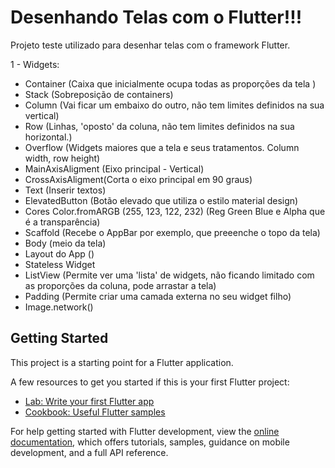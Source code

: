 # Desenhando Telas com o Flutter!!!

Projeto teste utilizado para desenhar telas com o framework Flutter.

1 - Widgets:

- Container (Caixa que inicialmente ocupa todas as proporções da tela )
- Stack (Sobreposição de containers)
- Column (Vai ficar um embaixo do outro, não tem limites definidos na sua vertical)
- Row (Linhas, 'oposto' da coluna, não tem limites definidos na sua horizontal.)
- Overflow (Widgets maiores que a tela e seus tratamentos. Column width, row height)
- MainAxisAligment (Eixo principal - Vertical)
- CrossAxisAligment(Corta o eixo principal em 90 graus)
- Text (Inserir textos)
- ElevatedButton (Botão elevado que utiliza o estilo material design)
- Cores Color.fromARGB (255, 123, 122, 232) (Reg Green Blue e Alpha que é a transparência)
- Scaffold (Recebe o AppBar por exemplo, que preeenche o topo da tela)
- Body (meio da tela)
- Layout do App ()
- Stateless Widget
- ListView (Permite ver uma 'lista' de widgets, não ficando limitado com as proporções da coluna, pode arrastar a tela)
- Padding (Permite criar uma camada externa no seu widget filho)
- Image.network()

## Getting Started

This project is a starting point for a Flutter application.

A few resources to get you started if this is your first Flutter project:

- [Lab: Write your first Flutter app](https://docs.flutter.dev/get-started/codelab)
- [Cookbook: Useful Flutter samples](https://docs.flutter.dev/cookbook)

For help getting started with Flutter development, view the
[online documentation](https://docs.flutter.dev/), which offers tutorials,
samples, guidance on mobile development, and a full API reference.
